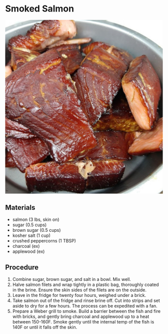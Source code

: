 # Smoked Salmon

![](../images/smoked-salmon.jpg)

## Materials

- salmon (3 lbs, skin on)
- sugar (0.5 cups)
- brown sugar (0.5 cups)
- kosher salt (1 cup)
- crushed peppercorns (1 TBSP)
- charcoal (ex)
- applewood (ex)

## Procedure

1. Combine sugar, brown sugar, and salt in a bowl.  Mix well.
2. Halve salmon filets and wrap tightly in a plastic bag, thoroughly coated in the brine.  Ensure the skin sides of the filets are on the outside.
3. Leave in the fridge for twenty four hours, weighed under a brick.
4. Take salmon out of the fridge and rinse brine off.  Cut into strips and set aside to dry for a few hours.  The process can be expedited with a fan.
5. Prepare a Weber grill to smoke.  Build a barrier between the fish and fire with bricks, and gently bring charcoal and applewood up to a heat between 150-160F.  Smoke gently until the internal temp of the fish is 140F or until it falls off the skin.
